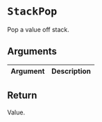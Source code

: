 # `StackPop`

Pop a value off stack.

## Arguments

| Argument | Description |
| -------- | ----------- |

## Return

Value.
